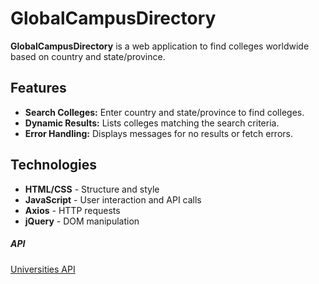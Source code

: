 # GlobalCampusDirectory

**GlobalCampusDirectory** is a web application to find colleges worldwide based on country and state/province.

## Features

- **Search Colleges:** Enter country and state/province to find colleges.
- **Dynamic Results:** Lists colleges matching the search criteria.
- **Error Handling:** Displays messages for no results or fetch errors.

## Technologies

- **HTML/CSS** - Structure and style
- **JavaScript** - User interaction and API calls
- **Axios** - HTTP requests
- **jQuery** - DOM manipulation

##### API
[Universities API](universities.hipolabs.com)
